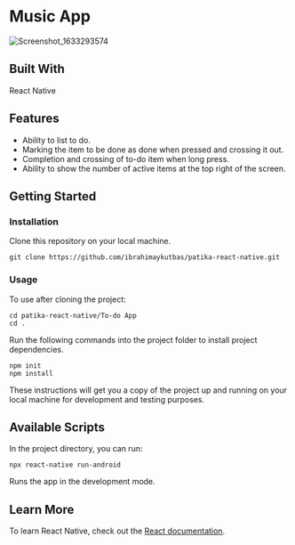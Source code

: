 # Music App

![Screenshot_1633293574](https://user-images.githubusercontent.com/80921107/135771144-4f8c5c23-c9f4-4e48-bd25-541efb817365.png)

## Built With

React Native

## Features

- Ability to list to do.
- Marking the item to be done as done when pressed and crossing it out.
- Completion and crossing of to-do item when long press.
- Ability to show the number of active items at the top right of the screen.

## Getting Started

### Installation

Clone this repository on your local machine.

```
git clone https://github.com/ibrahimaykutbas/patika-react-native.git
```

### Usage

To use after cloning the project:

```
cd patika-react-native/To-do App
cd .
```

Run the following commands into the project folder to install project dependencies.

```
npm init
npm install
```

These instructions will get you a copy of the project up and running on your local machine for development and testing purposes.

## Available Scripts

In the project directory, you can run:

```
npx react-native run-android
```

Runs the app in the development mode.

## Learn More

To learn React Native, check out the [React documentation](https://reactnative.dev/).
